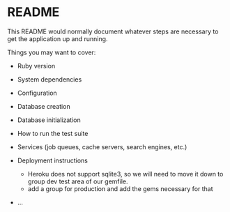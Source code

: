 # README

This README would normally document whatever steps are necessary to get the
application up and running.

Things you may want to cover:

* Ruby version

* System dependencies

* Configuration

* Database creation

* Database initialization

* How to run the test suite

* Services (job queues, cache servers, search engines, etc.)

* Deployment instructions
  - Heroku does not support sqlite3, so we will need to move it down to group dev test area of our gemfile.
  - add a group for production and add the gems necessary for that
* ...
